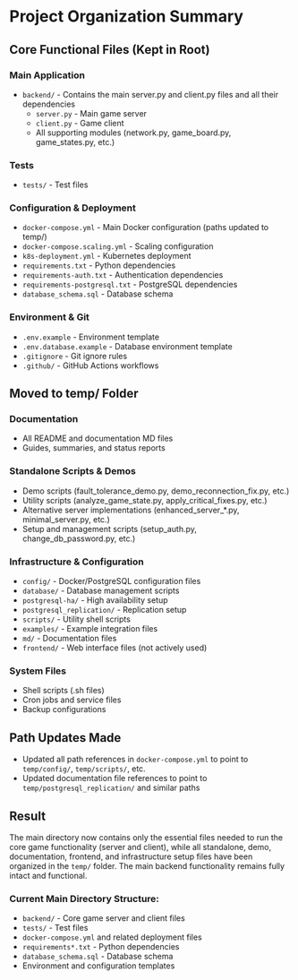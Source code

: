 # Project Organization Summary

## Core Functional Files (Kept in Root)

### Main Application
- `backend/` - Contains the main server.py and client.py files and all their dependencies
  - `server.py` - Main game server
  - `client.py` - Game client
  - All supporting modules (network.py, game_board.py, game_states.py, etc.)

### Tests
- `tests/` - Test files

### Configuration & Deployment
- `docker-compose.yml` - Main Docker configuration (paths updated to temp/)
- `docker-compose.scaling.yml` - Scaling configuration
- `k8s-deployment.yml` - Kubernetes deployment
- `requirements.txt` - Python dependencies
- `requirements-auth.txt` - Authentication dependencies
- `requirements-postgresql.txt` - PostgreSQL dependencies
- `database_schema.sql` - Database schema

### Environment & Git
- `.env.example` - Environment template
- `.env.database.example` - Database environment template
- `.gitignore` - Git ignore rules
- `.github/` - GitHub Actions workflows

## Moved to temp/ Folder

### Documentation
- All README and documentation MD files
- Guides, summaries, and status reports

### Standalone Scripts & Demos
- Demo scripts (fault_tolerance_demo.py, demo_reconnection_fix.py, etc.)
- Utility scripts (analyze_game_state.py, apply_critical_fixes.py, etc.)
- Alternative server implementations (enhanced_server_*.py, minimal_server.py, etc.)
- Setup and management scripts (setup_auth.py, change_db_password.py, etc.)

### Infrastructure & Configuration
- `config/` - Docker/PostgreSQL configuration files
- `database/` - Database management scripts
- `postgresql-ha/` - High availability setup
- `postgresql_replication/` - Replication setup
- `scripts/` - Utility shell scripts
- `examples/` - Example integration files
- `md/` - Documentation files
- `frontend/` - Web interface files (not actively used)

### System Files
- Shell scripts (.sh files)
- Cron jobs and service files
- Backup configurations

## Path Updates Made
- Updated all path references in `docker-compose.yml` to point to `temp/config/`, `temp/scripts/`, etc.
- Updated documentation file references to point to `temp/postgresql_replication/` and similar paths

## Result
The main directory now contains only the essential files needed to run the core game functionality (server and client), while all standalone, demo, documentation, frontend, and infrastructure setup files have been organized in the `temp/` folder. The main backend functionality remains fully intact and functional.

### Current Main Directory Structure:
- `backend/` - Core game server and client files
- `tests/` - Test files  
- `docker-compose.yml` and related deployment files
- `requirements*.txt` - Python dependencies
- `database_schema.sql` - Database schema
- Environment and configuration templates
